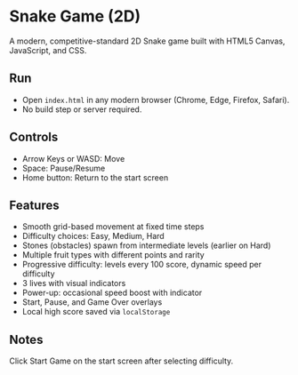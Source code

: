 # Snake Game (2D)

A modern, competitive-standard 2D Snake game built with HTML5 Canvas, JavaScript, and CSS.

## Run
- Open `index.html` in any modern browser (Chrome, Edge, Firefox, Safari).
- No build step or server required.

## Controls
- Arrow Keys or WASD: Move
- Space: Pause/Resume
- Home button: Return to the start screen

## Features
- Smooth grid-based movement at fixed time steps
- Difficulty choices: Easy, Medium, Hard
- Stones (obstacles) spawn from intermediate levels (earlier on Hard)
- Multiple fruit types with different points and rarity
- Progressive difficulty: levels every 100 score, dynamic speed per difficulty
- 3 lives with visual indicators
- Power-up: occasional speed boost with indicator
- Start, Pause, and Game Over overlays
- Local high score saved via `localStorage`

## Notes
Click Start Game on the start screen after selecting difficulty.
